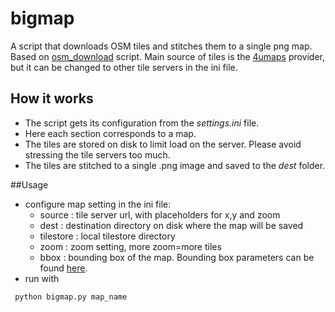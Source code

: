 # bigmap
A script that downloads OSM tiles and stitches them to a single png map. Based on [osm_download](https://github.com/maxolasersquad/osm_download) script.
Main source of tiles is the [4umaps](http://www.4umaps.eu) provider, but it can be changed to other tile servers in the ini file.

## How it works
* The script gets its configuration from the *settings.ini* file.
* Here each section corresponds to a map.
* The tiles are stored on disk to limit load on the server. Please avoid stressing the tile servers too much.
* The tiles are stitched to a single .png image and saved to the *dest* folder.

##Usage
* configure map setting in the ini file:
    * source : tile server url, with placeholders for x,y and zoom
    * dest : destination directory on disk where the map will be saved
    * tilestore : local tilestore directory
    * zoom : zoom setting, more zoom=more tiles
    * bbox : bounding box of the map. Bounding box parameters can be found [here](https://boundingbox.klokantech.com/).
* run with  
```
 python bigmap.py map_name
```    




